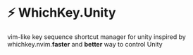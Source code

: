 # ⚡ WhichKey.Unity
vim-like key sequence shortcut manager for unity inspired by whichkey.nvim.**faster** and **better** way to control Unity